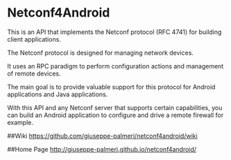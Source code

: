 # Netconf4Android
This is an API that implements the Netconf protocol (RFC 4741) for building client applications.

The Netconf protocol is designed for managing network devices.

It uses an RPC paradigm to perform configuration actions and management of remote devices.

The main goal is to provide valuable support for this protocol for Android applications and Java applications.

With this API and any Netconf server that supports certain capabilities, you can build an Android application to configure and drive a remote firewall for example.


##Wiki
https://github.com/giuseppe-palmeri/netconf4android/wiki

##Home Page
http://giuseppe-palmeri.github.io/netconf4android/
